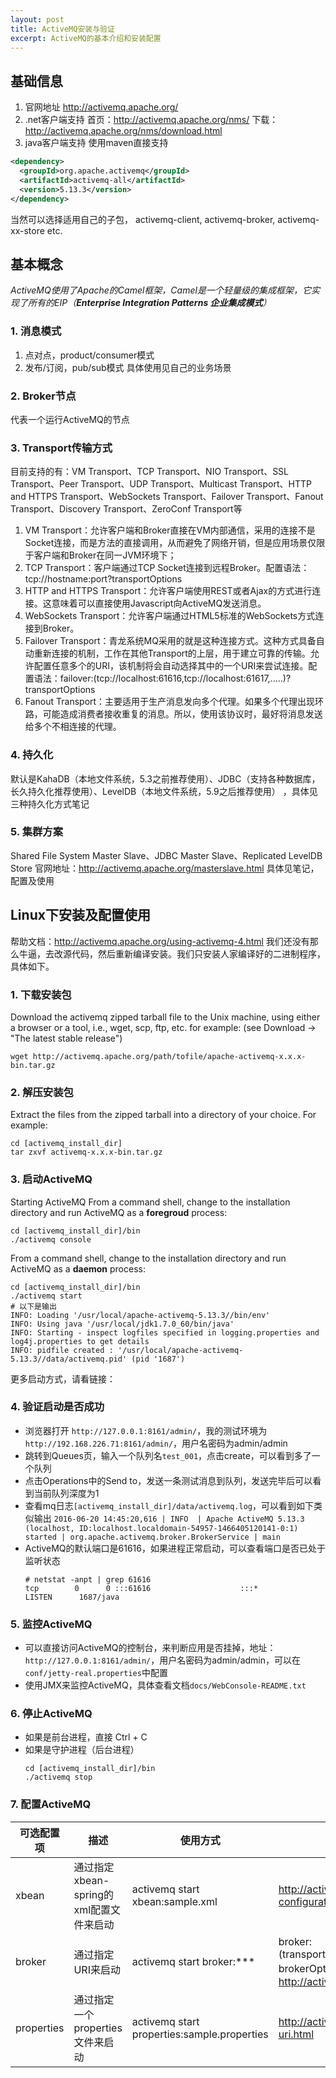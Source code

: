 ```yaml
---
layout: post
title: ActiveMQ安装与验证
excerpt: ActiveMQ的基本介绍和安装配置
---
```


## 基础信息 
1. 官网地址
http://activemq.apache.org/
2. .net客户端支持
首页：http://activemq.apache.org/nms/
下载：http://activemq.apache.org/nms/download.html
3. java客户端支持
使用maven直接支持
```xml
<dependency>
  <groupId>org.apache.activemq</groupId>
  <artifactId>activemq-all</artifactId>
  <version>5.13.3</version>
</dependency>
```
当然可以选择适用自己的子包， activemq-client, activemq-broker, activemq-xx-store etc.

## 基本概念
*ActiveMQ使用了Apache的Camel框架，Camel是一个轻量级的集成框架，它实现了所有的EIP（**Enterprise Integration Patterns 企业集成模式**）*
### 1. 消息模式
1. 点对点，product/consumer模式
2. 发布/订阅，pub/sub模式
具体使用见自己的业务场景

### 2. Broker节点
代表一个运行ActiveMQ的节点

### 3. Transport传输方式
目前支持的有：VM Transport、TCP Transport、NIO Transport、SSL Transport、Peer Transport、UDP Transport、Multicast Transport、HTTP and HTTPS Transport、WebSockets Transport、Failover Transport、Fanout Transport、Discovery Transport、ZeroConf Transport等
1. VM Transport：允许客户端和Broker直接在VM内部通信，采用的连接不是Socket连接，而是方法的直接调用，从而避免了网络开销，但是应用场景仅限于客户端和Broker在同一JVM环境下；
2. TCP Transport：客户端通过TCP Socket连接到远程Broker。配置语法：tcp://hostname:port?transportOptions
3. HTTP and HTTPS Transport：允许客户端使用REST或者Ajax的方式进行连接。这意味着可以直接使用Javascript向ActiveMQ发送消息。
4. WebSockets Transport：允许客户端通过HTML5标准的WebSockets方式连接到Broker。
5. Failover Transport：青龙系统MQ采用的就是这种连接方式。这种方式具备自动重新连接的机制，工作在其他Transport的上层，用于建立可靠的传输。允许配置任意多个的URI，该机制将会自动选择其中的一个URI来尝试连接。配置语法：failover:(tcp://localhost:61616,tcp://localhost:61617,.....)?transportOptions
6. Fanout Transport：主要适用于生产消息发向多个代理。如果多个代理出现环路，可能造成消费者接收重复的消息。所以，使用该协议时，最好将消息发送给多个不相连接的代理。

### 4. 持久化
默认是KahaDB（本地文件系统，5.3之前推荐使用）、JDBC（支持各种数据库，长久持久化推荐使用）、LevelDB（本地文件系统，5.9之后推荐使用） ，具体见三种持久化方式笔记

### 5. 集群方案
Shared File System Master Slave、JDBC Master Slave、Replicated LevelDB Store
官网地址：http://activemq.apache.org/masterslave.html
具体见笔记，配置及使用

## Linux下安装及配置使用
帮助文档：http://activemq.apache.org/using-activemq-4.html
我们还没有那么牛逼，去改源代码，然后重新编译安装。我们只安装人家编译好的二进制程序，具体如下。

### 1. 下载安装包
Download the activemq zipped tarball file to the Unix machine, using either a browser or a tool, i.e., wget, scp, ftp, etc. for example:
(see Download -> "The latest stable release")
```shell
wget http://activemq.apache.org/path/tofile/apache-activemq-x.x.x-bin.tar.gz
```
### 2. 解压安装包
Extract the files from the zipped tarball into a directory of your choice. For example:
```shell
cd [activemq_install_dir]
tar zxvf activemq-x.x.x-bin.tar.gz
```
### 3. 启动ActiveMQ
Starting ActiveMQ
From a command shell, change to the installation directory and run ActiveMQ as a **foregroud** process:
```shell
cd [activemq_install_dir]/bin
./activemq console
```
From a command shell, change to the installation directory and run ActiveMQ as a **daemon** process:
```shell
cd [activemq_install_dir]/bin
./activemq start
# 以下是输出
INFO: Loading '/usr/local/apache-activemq-5.13.3//bin/env'
INFO: Using java '/usr/local/jdk1.7.0_60/bin/java'
INFO: Starting - inspect logfiles specified in logging.properties and log4j.properties to get details
INFO: pidfile created : '/usr/local/apache-activemq-5.13.3//data/activemq.pid' (pid '1687')
```
更多启动方式，请看链接：

### 4. 验证启动是否成功
* 浏览器打开 `http://127.0.0.1:8161/admin/`，我的测试环境为`http://192.168.226.71:8161/admin/`，用户名密码为admin/admin
* 跳转到Queues页，输入一个队列名`test_001`，点击create，可以看到多了一个队列
* 点击Operations中的Send to，发送一条测试消息到队列，发送完毕后可以看到当前队列深度为1
* 查看mq日志`[activemq_install_dir]/data/activemq.log`，可以看到如下类似输出
  `2016-06-20 14:45:20,616 | INFO  | Apache ActiveMQ 5.13.3 (localhost, ID:localhost.localdomain-54957-1466405120141-0:1) started | org.apache.activemq.broker.BrokerService | main`
* ActiveMQ的默认端口是61616，如果进程正常启动，可以查看端口是否已处于监听状态
    ```shell
    # netstat -anpt | grep 61616
    tcp        0      0 :::61616                    :::*                        LISTEN      1687/java 
    ```
### 5. 监控ActiveMQ
* 可以直接访问ActiveMQ的控制台，来判断应用是否挂掉，地址： `http://127.0.0.1:8161/admin/`，用户名密码为admin/admin，可以在`conf/jetty-real.properties`中配置
* 使用JMX来监控ActiveMQ，具体查看文档`docs/WebConsole-README.txt`

### 6. 停止ActiveMQ
* 如果是前台进程，直接 Ctrl + C
* 如果是守护进程（后台进程）
    ```shell
    cd [activemq_install_dir]/bin
    ./activemq stop
    ```

### 7. 配置ActiveMQ

| 可选配置项 | 描述 | 使用方式 | 语法 |
| --- | --- | --- | --- |
|xbean|通过指定xbean-spring的xml配置文件来启动|activemq start xbean:sample.xml|http://activemq.apache.org/xml-configuration.html|
|broker|通过指定URI来启动|activemq start broker:***|broker:(transportURI,network:networkURI)/brokerName?brokerOptions，http://activemq.apache.org/broker-uri.html|
|properties|通过指定一个properties文件来启动|activemq start properties:sample.properties|http://activemq.apache.org/broker-properties-uri.html|
